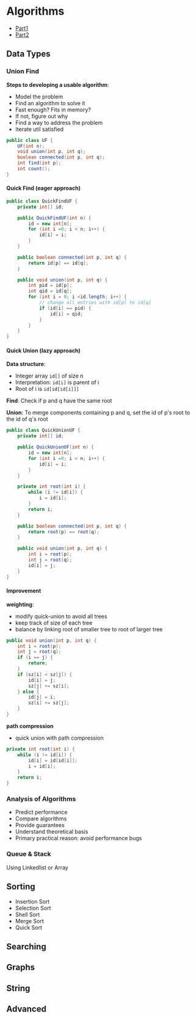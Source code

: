 # Algorithms

- [Part1](https://www.coursera.org/learn/algorithms-part1)
- [Part2](https://www.coursera.org/learn/algorithms-part2)

## Data Types

### Union Find

**Steps to developing a usable algorithm**:

- Model the problem
- Find an algorithm to solve it
- Fast enough? Fits in memory?
- If not, figure out why
- Find a way to address the problem
- Iterate util satisfied

```java
public class UF {
    UF(int n);
    void union(int p, int q);
    boolean connected(int p, int q);
    int find(int p);
    int count();
}
```

#### Quick Find (eager approach)

```java
public class QuickFindUF {
    private int[] id;

    public QuickFindUF(int n) {
        id = new int[n];
        for (int i =0; i < n; i++) {
            id[i] = i;
        }
    }

    public boolean connected(int p, int q) {
        return id[p] == id[q];
    }

    public void union(int p, int q) {
        int pid = id[p];
        int qid = id[q];
        for (int i = 0; i <id.length; i++) {
            // change all entries with id[p] to id[q]
            if (id[i] == pid) {
                id[i] = qid;
            }
        }
    }
}
```

#### Quick Union (lazy approach)

**Data structure**:

- Integer array `id[]` of size n
- Interpretation: `id[i]` is parent of i
- Root of i is `id[id[id[i]]]`

**Find**: Check if p and q have the same root

**Union**: To merge components containing p and q, set the id of p's root to the id of q's root

```java
public class QuickUnionUF {
    private int[] id;

    public QuickUnionUF(int n) {
        id = new int[n];
        for (int i =0; i < n; i++) {
            id[i] = i;
        }
    }

    private int root(int i) {
        while (i != id[i]) {
            i = id[i];
        }
        return i;
    }

    public boolean connected(int p, int q) {
        return root(p) == root(q);
    }

    public void union(int p, int q) {
        int i = root(p);
        int j = root(q);
        id[i] = j;
    }
}
```

#### Improvement

**weighting**:

- modify quick-union to avoid all trees
- keep track of size of each tree
- balance by linking root of smaller tree to root of larger tree

```java
public void union(int p, int q) {
    int i = root(p);
    int j = root(q);
    if (i == j) {
        return;
    }
    if (sz[i] < sz[j]) {
        id[i] = j;
        sz[j] += sz[i];
    } else {
        id[j] = i;
        sz[i] += sz[j];
    }
}
```

**path compression**

- quick union with path compression

```java
private int root(int i) {
    while (i != id[i]) {
        id[i] = id[id[i]];
        i = id[i];
    }
    return i;
}
```

### Analysis of Algorithms

- Predict performance
- Compare algorithms
- Provide guarantees
- Understand theoretical basis
- Primary practical reason: avoid performance bugs

### Queue & Stack

Using Linkedlist or Array

## Sorting

- Insertion Sort
- Selection Sort
- Shell Sort
- Merge Sort
- Quick Sort

## Searching

## Graphs

## String

## Advanced
